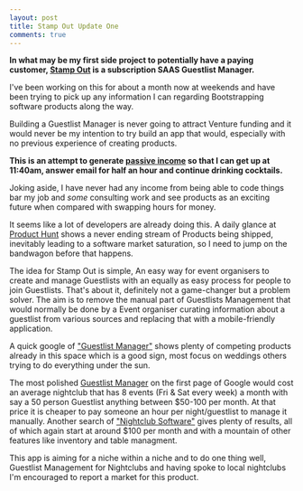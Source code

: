 ```yaml
---
layout: post
title: Stamp Out Update One
comments: true
---
```

**In what may be my first side project to potentially have a paying customer, [Stamp Out](http://www.stamp-out.com) is a subscription SAAS Guestlist Manager.**

I've been working on this for about a month now at weekends and have been trying to pick up any information I can regarding Bootstrapping software products along the way.

Building a Guestlist Manager is never going to attract Venture funding and it would never be my intention to try build an app that would, especially with no previous experience of creating products. 

**This is an attempt to generate [passive income](http://en.wikipedia.org/wiki/Passive_income) so that I can get up at 11:40am, answer email for half an hour and continue drinking cocktails.**

Joking aside, I have never had any income from being able to code things bar my job and *some* consulting work and see products as an exciting future when compared with swapping hours for money.

It seems like a lot of developers are already doing this. A daily glance at [Product Hunt](http://www.producthunt.com/) shows a never ending stream of Products being shipped, inevitably leading to a software market saturation, so I need to jump on the bandwagon before that happens.

The idea for Stamp Out is simple, An easy way for event organisers to create and manage Guestlists with an equally as easy process for people to join Guestlists. 
That's about it, definitely not a game-changer but a problem solver. The aim is to remove the manual part of Guestlists Management that would normally be done by a Event organiser curating information about a guestlist from various sources and replacing that with a mobile-friendly application. 

A quick google of ["Guestlist Manager"](https://www.google.co.uk/search?q=guestlist+manager&oq=guestlist+manager&aqs=chrome..69i57.2565j0j1&sourceid=chrome&es_sm=119&ie=UTF-8) shows plenty of competing products already in this space which is a good sign, most focus on weddings others trying to do everything under the sun. 

The most polished [Guestlist Manager](https://guestmanager.com/pricing) on the first page of Google would cost an average nightclub that has 8 events (Fri & Sat every week) a month with say a 50 person Guestlist anything between $50-100 per month. At that price it is cheaper to pay someone an hour per night/guestlist to manage it manually. Another search of ["Nightclub Software"](https://www.google.co.uk/search?q=nightclub+software&oq=nightcl&aqs=chrome.1.69i57j69i59j69i61l2.2351j0j1&sourceid=chrome&es_sm=119&ie=UTF-8) gives plenty of results, all of which again start at around $100 per month and with a mountain of other features like inventory and table managment.

This app is aiming for a niche within a niche and to do one thing well, Guestlist Management for Nightclubs and having spoke to local nightclubs I'm encouraged to report a market for this product. 
